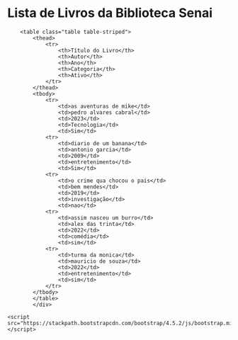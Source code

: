 <!DOCTYPE html>
<html lang="pt-br">
<head>
    <meta charset="UTF-8">
    <meta name="viewport" content="width=device-width, initial-scale=1.0">
    <title>Biblioteca Senai - Lista de Livros</title>
    <link rel="stylesheet" href="https://stackpath.bootstrapcdn.com/bootstrap/4.5.2/css/bootstrap.min.css">
</head>
<body>
    <div class="container">
        <h1>Lista de Livros da Biblioteca Senai</h1>

        <table class="table table-striped">
            <thead>
                <tr>
                    <th>Título do Livro</th>
                    <th>Autor</th>
                    <th>Ano</th>
                    <th>Categoria</th>
                    <th>Ativo</th>
                </tr>
            </thead>
            <tbody>
                <tr>
                    <td>as aventuras de mike</td>
                    <td>pedro alvares cabral</td>
                    <td>2023</td>
                    <td>Tecnologia</td>
                    <td>Sim</td>
                <tr>
                    <td>diario de um banana</td>
                    <td>antonio garcia</td>
                    <td>2009</td>
                    <td>entretenimento</td>
                    <td>Sim</td>
                <tr>
                    <td>o crime qua chocou o pais</td>
                    <td>bem mendes</td>
                    <td>2019</td>
                    <td>investigação</td>
                    <td>nao</td>
                <tr>
                    <td>assim nasceu um burro</td>
                    <td>alex das trinta</td>
                    <td>2022</td>
                    <td>comédia</td>
                    <td>sim</td>
                <tr>
                    <td>turma da monica</td>
                    <td>mauricio de souza</td>
                    <td>2022</td>
                    <td>entretenimento</td>
                    <td>sim</td>
                </tr>
            </tbody>
            </table>
            </div>

    <script src="https://stackpath.bootstrapcdn.com/bootstrap/4.5.2/js/bootstrap.min.js"></script>
</body>
</html>
